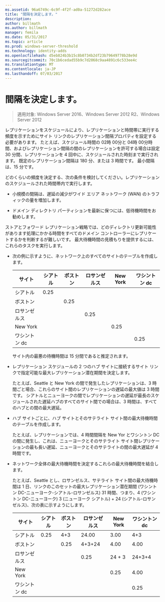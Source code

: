 ```yaml
---
ms.assetid: 96a6749c-6c9f-4f2f-ad0a-51272d282ace
title: "間隔を決定します。"
description: 
author: billmath
ms.author: billmath
manager: femila
ms.date: 05/31/2017
ms.topic: article
ms.prod: windows-server-threshold
ms.technology: identity-adds
ms.openlocfilehash: d5eb824b3b15c8b0734b2df23b79649778b28e9d
ms.sourcegitcommit: 70c1b6cedad55b9c7d2068c9aa4891c6c533ee4c
ms.translationtype: MT
ms.contentlocale: ja-JP
ms.lasthandoff: 07/03/2017
---
```

# <a name="determining-the-interval"></a>間隔を決定します。

>適用対象: Windows Server 2016、Windows Server 2012 R2、Windows Server 2012

レプリケーションをスケジュールにより、レプリケーションと時間帯に実行する頻度を示すためにサイト リンクのレプリケーション間隔プロパティを設定する必要があります。 たとえば、スケジュール時間の 02時 00分と 04時 00分時間、およびレプリケーション間隔の間のレプリケーションを許可する場合は設定 30 分間、レプリケーションを 4 回中に、スケジュールされた時刻まで実行されます。 既定のレプリケーション間隔は 180 分、または 3 時間です。 最小間隔は、15 分です。  
  
どのくらいの頻度を決定する、次の条件を検討してください。レプリケーションのスケジュールされた時間帯内で実行します。  
  
-   小規模の間隔は、遅延の減少がワイド エリア ネットワーク (WAN) のトラフィックの量を増加します。  
  
-   ドメイン ディレクトリ パーティションを最新に保つには、低待機時間をお勧めします。  
  
ストアとフォワード レプリケーション戦略では、どのディレクトリ更新可能性があります処理にかかる時間をすべてのドメイン コントローラーにレプリケートするかを判断するが難しいです。 最大待機時間の見積もりを提供するには、これらのタスクを実行します。  
  
-   次の例に示すように、ネットワーク上のすべてのサイトのテーブルを作成します。  
  
    |サイト|シアトル|ボストン|ロサンゼルス|New York|ワシントン dc|  
    |---------|-----------|----------|---------------|------------|--------------------|  
    |シアトル|0.25|||||  
    |ボストン||0.25||||  
    |ロサンゼルス|||0.25|||  
    |New York||||0.25||  
    |ワシントン dc|||||0.25|  
  
    サイト内の最悪の待機時間は 15 分間であると推定されます。  
  
-   レプリケーション スケジュールの 2 つのハブ サイトに接続するサイト リンクで指定可能な最大レプリケーション潜在期間を決定します。  
  
    たとえば、Seattle と New York の間で発生したレプリケーションは、3 時間ごと場合、これらのサイト間のレプリケーションの遅延の最大値は 3 時間です。 シアトルとニューヨークの間でレプリケーションの遅延が最長のスケジュールされた遅延ハブのすべてのサイト間での場合は、3 時間は、すべてのハブとの間の最大遅延。  
  
-   ハブ サイトごとに、ハブ サイトとそのサテライト サイト間の最大待機時間のテーブルを作成します。  
  
    たとえば、レプリケーションでは、4 時間間隔を New Yor とワシントン DC の間に発生し、これは、ニューヨークとそのサテライト サイト間レプリケーションの最も長い遅延、ニューヨークとそのサテライトの間の最大遅延が 4 時間です。  
  
-   ネットワーク全体の最大待機時間を決定するこれらの最大待機時間を結合します。  
  
    たとえば、Seattle とし、ロサンゼルス、サテライト サイト間の最大待機時間は 1 日、リンクのこのセットの最大レプリケーション潜在期間 (ワシントン DC-ニューヨーク-シアトル-ロサンゼルス) 31 時間、つまり、4 (ワシントン DC-ニューヨーク) 3 (ニューヨーク シアトル) + 24 (シアトル-ロサンゼルス)、次の表に示すようにします。  
  
    |サイト|シアトル|ボストン|ロサンゼルス|New York|ワシントン dc|  
    |---------|-----------|----------|---------------|------------|--------------------|  
    |シアトル|0.25|4+3|24.00|3.00|4+3|  
    |ボストン||0.25|4+3+24|4.00|4.00|  
    |ロサンゼルス|||0.25|24 + 3|24+3+4|  
    |New York||||0.25|4.00|  
    |ワシントン dc|||||0.25|  
  


